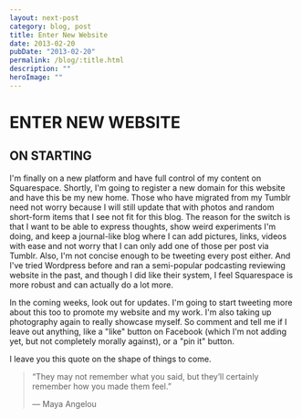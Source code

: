 ```yaml
---
layout: next-post
category: blog, post
title: Enter New Website
date: 2013-02-20
pubDate: "2013-02-20"
permalink: /blog/:title.html
description: ""
heroImage: ""
---
```


# ENTER NEW WEBSITE  

## ON STARTING

I'm finally on a new platform and have full control of my content on
Squarespace. Shortly, I'm going to register a new domain for this website and
have this be my new home. Those who have migrated from my Tumblr need not worry
because I will still update that with photos and random short-form items that I
see not fit for this blog. The reason for the switch is that I want to be able
to express thoughts, show weird experiments I'm doing, and keep a journal-like
blog where I can add pictures, links, videos with ease and not worry that I can
only add one of those per post via Tumblr. Also, I'm not concise enough to be
tweeting every post either. And I've tried Wordpress before and ran a
semi-popular podcasting reviewing website in the past, and though I did like
their system, I feel Squarespace is more robust and can actually do a lot more.

In the coming weeks, look out for updates. I'm going to start tweeting more
about this too to promote my website and my work. I'm also taking up photography
again to really showcase myself. So comment and tell me if I leave out anything,
like a "like" button on Facebook (which I'm not adding yet, but not completely
morally against), or a "pin it" button.

I leave you this quote on the shape of things to come.

> “They may not remember what you said, but they’ll certainly remember how you made them feel.”
>
> — Maya Angelou
